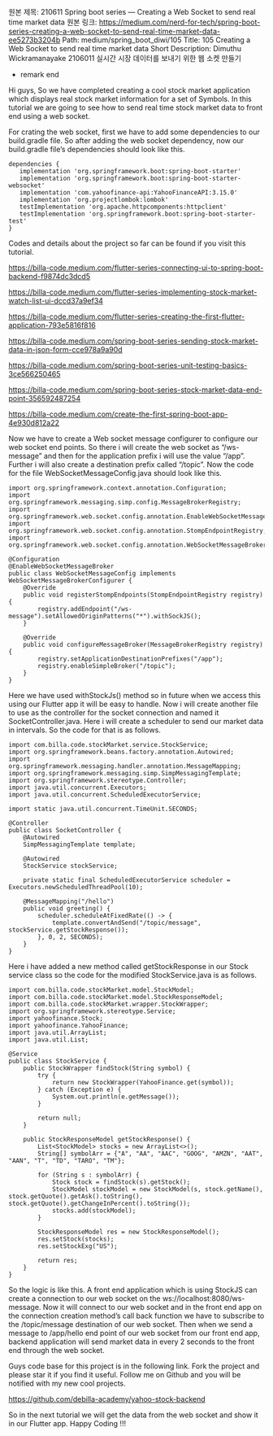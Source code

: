 원본 제목: 210611 Spring boot series — Creating a Web Socket to send real time market data
원본 링크: https://medium.com/nerd-for-tech/spring-boot-series-creating-a-web-socket-to-send-real-time-market-data-ee5273b3204b
Path:
medium/spring_boot_diwi/105
Title:
105 Creating a Web Socket to send real time market data
Short Description:
Dimuthu Wickramanayake 2106011 실시간 시장 데이터를 보내기 위한 웹 소켓 만들기
- remark end


Hi guys, So we have completed creating a cool stock market application which displays real stock market information for a set of Symbols. In this tutorial we are going to see how to send real time stock market data to front end using a web socket.

For crating the web socket, first we have to add some dependencies to our build.gradle file. So after adding the web socket dependency, now our build.gradle file’s dependencies should look like this.

```
dependencies {
   implementation 'org.springframework.boot:spring-boot-starter'
   implementation 'org.springframework.boot:spring-boot-starter-websocket'
   implementation 'com.yahoofinance-api:YahooFinanceAPI:3.15.0'
   implementation 'org.projectlombok:lombok'
   testImplementation 'org.apache.httpcomponents:httpclient'
   testImplementation 'org.springframework.boot:spring-boot-starter-test'
}
```

Codes and details about the project so far can be found if you visit this tutorial.

https://billa-code.medium.com/flutter-series-connecting-ui-to-spring-boot-backend-f9874dc3dcd5

https://billa-code.medium.com/flutter-series-implementing-stock-market-watch-list-ui-dccd37a9ef34

https://billa-code.medium.com/flutter-series-creating-the-first-flutter-application-793e5816f816

https://billa-code.medium.com/spring-boot-series-sending-stock-market-data-in-json-form-cce978a9a90d

https://billa-code.medium.com/spring-boot-series-unit-testing-basics-3ce566250465

https://billa-code.medium.com/spring-boot-series-stock-market-data-end-point-356592487254

https://billa-code.medium.com/create-the-first-spring-boot-app-4e930d812a22

Now we have to create a Web socket message configurer to configure our web socket end points. So there i will create the web socket as “/ws-message” and then for the application prefix i will use the value “/app”. Further i will also create a destination prefix called “/topic”. Now the code for the file WebSocketMessageConfig.java should look like this.

```
import org.springframework.context.annotation.Configuration;
import org.springframework.messaging.simp.config.MessageBrokerRegistry;
import org.springframework.web.socket.config.annotation.EnableWebSocketMessageBroker;
import org.springframework.web.socket.config.annotation.StompEndpointRegistry;
import org.springframework.web.socket.config.annotation.WebSocketMessageBrokerConfigurer;

@Configuration
@EnableWebSocketMessageBroker
public class WebSocketMessageConfig implements WebSocketMessageBrokerConfigurer {
    @Override
    public void registerStompEndpoints(StompEndpointRegistry registry) {
        registry.addEndpoint("/ws-message").setAllowedOriginPatterns("*").withSockJS();
    }

    @Override
    public void configureMessageBroker(MessageBrokerRegistry registry) {
        registry.setApplicationDestinationPrefixes("/app");
        registry.enableSimpleBroker("/topic");
    }
}
```

Here we have used withStockJs() method so in future when we access this using our Flutter app it will be easy to handle. Now i will create another file to use as the controller for the socket connection and named it SocketController.java. Here i will create a scheduler to send our market data in intervals. So the code for that is as follows.

```
import com.billa.code.stockMarket.service.StockService;
import org.springframework.beans.factory.annotation.Autowired;
import org.springframework.messaging.handler.annotation.MessageMapping;
import org.springframework.messaging.simp.SimpMessagingTemplate;
import org.springframework.stereotype.Controller;
import java.util.concurrent.Executors;
import java.util.concurrent.ScheduledExecutorService;

import static java.util.concurrent.TimeUnit.SECONDS;

@Controller
public class SocketController {
    @Autowired
    SimpMessagingTemplate template;

    @Autowired
    StockService stockService;

    private static final ScheduledExecutorService scheduler = Executors.newScheduledThreadPool(10);

    @MessageMapping("/hello")
    public void greeting() {
        scheduler.scheduleAtFixedRate(() -> {
            template.convertAndSend("/topic/message", stockService.getStockResponse());
        }, 0, 2, SECONDS);
    }
}
```

Here i have added a new method called getStockResponse in our Stock service class so the code for the modified StockService.java is as follows.

```
import com.billa.code.stockMarket.model.StockModel;
import com.billa.code.stockMarket.model.StockResponseModel;
import com.billa.code.stockMarket.wrapper.StockWrapper;
import org.springframework.stereotype.Service;
import yahoofinance.Stock;
import yahoofinance.YahooFinance;
import java.util.ArrayList;
import java.util.List;

@Service
public class StockService {
    public StockWrapper findStock(String symbol) {
        try {
            return new StockWrapper(YahooFinance.get(symbol));
        } catch (Exception e) {
            System.out.println(e.getMessage());
        }

        return null;
    }

    public StockResponseModel getStockResponse() {
        List<StockModel> stocks = new ArrayList<>();
        String[] symbolArr = {"A", "AA", "AAC", "GOOG", "AMZN", "AAT", "AAN", "T", "TD", "TARO", "TM"};

        for (String s : symbolArr) {
            Stock stock = findStock(s).getStock();
            StockModel stockModel = new StockModel(s, stock.getName(), stock.getQuote().getAsk().toString(), stock.getQuote().getChangeInPercent().toString());
            stocks.add(stockModel);
        }

        StockResponseModel res = new StockResponseModel();
        res.setStock(stocks);
        res.setStockExg("US");

        return res;
    }
}
```

So the logic is like this. A front end application which is using StockJS can create a connection to our web socket on the ws://localhost:8080/ws-message. Now it will connect to our web socket and in the front end app on the connection creation method’s call back function we have to subscribe to the /topic/message destination of our web socket. Then when we send a message to /app/hello end point of our web socket from our front end app, backend application will send market data in every 2 seconds to the front end through the web socket.

Guys code base for this project is in the following link. Fork the project and please star it if you find it useful. Follow me on Github and you will be notified with my new cool projects.

https://github.com/debilla-academy/yahoo-stock-backend

So in the next tutorial we will get the data from the web socket and show it in our Flutter app. Happy Coding !!!

